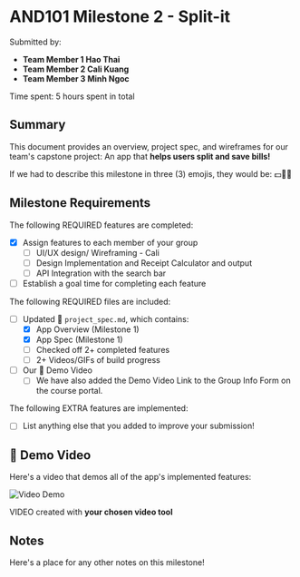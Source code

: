 <!-- (This is a comment) INSTRUCTIONS: Go through this page and fill out any **bolded** entries with their correct values.-->

# AND101 Milestone 2 - **Split-it**

Submitted by:
- **Team Member 1 Hao Thai**
- **Team Member 2 Cali Kuang**
- **Team Member 3 Minh Ngoc**

Time spent: 5 hours spent in total

## Summary

This document provides an overview, project spec, and wireframes for our team's capstone project: An app that **helps users split and save bills!**

If we had to describe this milestone in three (3) emojis, they would be: 💵👯💚

## Milestone Requirements

<!-- Please be sure to change the [ ] to [x] for any features you completed.  If a feature is not checked [x], you might miss the points for that item! -->

The following REQUIRED features are completed:

- [x] Assign features to each member of your group
  - [ ] UI/UX design/ Wireframing - Cali
  - [ ] Design Implementation and Receipt Calculator and output
  - [ ] API Integration with the search bar
- [ ] Establish a goal time for completing each feature

The following REQUIRED files are included:

- [ ] Updated 📄 `project_spec.md`, which contains:
  - [X] App Overview (Milestone 1)
  - [X] App Spec (Milestone 1)
  - [ ] Checked off 2+ completed features
  - [ ] 2+ Videos/GIFs of build progress

- [ ] Our 🎥 Demo Video
  - [ ] We have also added the Demo Video Link to the Group Info Form on the course portal.

The following EXTRA features are implemented:

- [ ] List anything else that you added to improve your submission!

## 🎥 Demo Video

Here's a video that demos all of the app's implemented features:

<img src='https://github.com/CP-AndriodDev/Split-it/assets/100315684/916081bf-3baa-41b8-b2a6-272faaf7f790' title='Video Demo' width='' alt='Video Demo' />

VIDEO created with **your chosen video tool**

## Notes

Here's a place for any other notes on this milestone!

